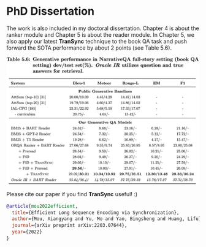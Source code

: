 # PhD Dissertation #

The work is also included in my doctoral dissertation. Chapter 4 is about the ranker module and Chapter 5 is about the reader module. In Chapter 5, we also apply our latest __TranSync__ technique to the book QA task and push forward the SOTA performance by about 2 points (see Table 5.6).

![Image](new_sota.png "new SOTA")



Please cite our paper if you find __TranSync__ useful! :)
```bibtex
@article{mou2022efficient,
  title={Efficient Long Sequence Encoding via Synchronization},
  author={Mou, Xiangyang and Yu, Mo and Yao, Bingsheng and Huang, Lifu},
  journal={arXiv preprint arXiv:2203.07644},
  year={2022}
}
```

